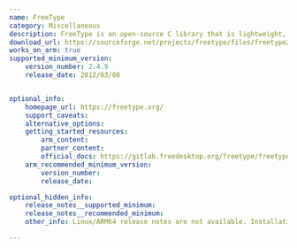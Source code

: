 ```yaml
---
name: FreeType
category: Miscellaneous
description: FreeType is an open-source C library that is lightweight, efficient, and highly adaptable, designed to generate high-quality glyph images from a wide range of vector and bitmap font formats.
download_url: https://sourceforge.net/projects/freetype/files/freetype2/
works_on_arm: true
supported_minimum_version:
    version_number: 2.4.9
    release_date: 2012/03/08


optional_info:
    homepage_url: https://freetype.org/
    support_caveats:
    alternative_options:
    getting_started_resources:
        arm_content: 
        partner_content: 
        official_docs: https://gitlab.freedesktop.org/freetype/freetype/-/blob/master/README.git 
    arm_recommended_minimum_version:
        version_number:
        release_date: 

optional_hidden_info:
    release_notes__supported_minimum: 
    release_notes__recommended_minimum:
    other_info: Linux/ARM64 release notes are not available. Installation and testing are done via the tar archive [2.4.9](https://sourceforge.net/projects/freetype/files/freetype2/2.4.9/).

---
```


